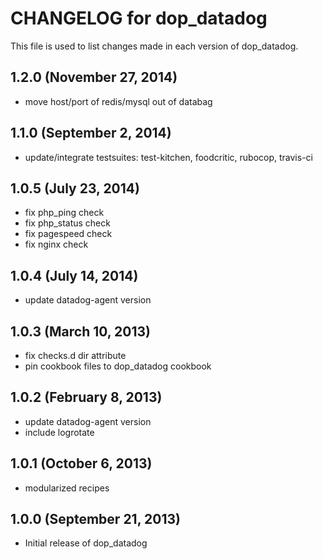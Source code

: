 # CHANGELOG for dop_datadog

This file is used to list changes made in each version of dop_datadog.

## 1.2.0 (November 27, 2014)

* move host/port of redis/mysql out of databag

## 1.1.0 (September 2, 2014)

* update/integrate testsuites: test-kitchen, foodcritic, rubocop, travis-ci

## 1.0.5 (July 23, 2014)

* fix php_ping check
* fix php_status check
* fix pagespeed check
* fix nginx check

## 1.0.4 (July 14, 2014)

* update datadog-agent version

## 1.0.3 (March 10, 2013)

* fix checks.d dir attribute
* pin cookbook files to dop_datadog cookbook

## 1.0.2 (February 8, 2013)

* update datadog-agent version
* include logrotate

## 1.0.1 (October 6, 2013)

* modularized recipes

## 1.0.0  (September 21, 2013)

* Initial release of dop_datadog